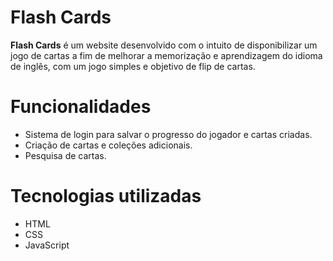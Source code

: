 # Flash Cards
**Flash Cards** é um website desenvolvido com o intuito de disponibilizar um jogo de cartas a fim de melhorar a memorização e aprendizagem do idioma de inglês, com um jogo simples e objetivo de flip de cartas.

# Funcionalidades
- Sistema de login para salvar o progresso do jogador e cartas criadas.
- Criação de cartas e coleções adicionais.
- Pesquisa de cartas.

# Tecnologias utilizadas
- HTML
- CSS
- JavaScript
